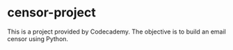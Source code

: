 # censor-project

This is a project provided by Codecademy.
The objective is to build an email censor using Python.
